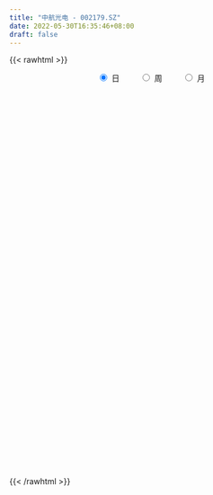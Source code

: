 ```yaml
---
title: "中航光电 - 002179.SZ"
date: 2022-05-30T16:35:46+08:00
draft: false
---
```

{{< rawhtml >}}
    <div style="text-align: center">
        <label style="padding: 1rem;"><input style="margin-right: .5rem" type="radio" name="period" value="D" checked onclick="period_change(this)">日</label>
        <label style="padding: 1rem;"><input style="margin-right: .5rem" type="radio" name="period" value="W" onclick="period_change(this)">周</label>
        <label style="padding: 1rem;"><input style="margin-right: .5rem" type="radio" name="period" value="M" onclick="period_change(this)">月</label>
    </div>
    <div id="chart" style="height: 700px;"></div> 
    <script type="text/javascript">
        const D_v = [84072.01,111961.48,112371.68,71091.04,97549.65,67661.03,65976.96,55779.49,97684.73,102306.39,81637.31,90544.41,101024.37,63376.82,72861.75,120322.77,87134.55,157891.68,122987.23,94681.55,78737.46,76010.25,111525.84,120881.88,85633.02,104052.85,88692.18,77859.56,78425.08,67834.74,91764.49,95046.97,116994.69,62422.94,103006.45,185524.12,125876.49,139246.36,87342.23,84288.94,66742.28,118112.28,100840.04,93308.96,98708.16,88254.24,127959.72,328639.95,216143.73,143156.24,148275.11,108760.92,130730.05,139412.76,116114.45,218754.48,140581.69,189671.73,197593.96,116311.16,110006.61,85986.38,140238.88,106255.2,80631.04,124898.33,103985.78,215578.49,178239.07,118713.43,83785.27,112270.38,152511.08,99516.09,131980.91,90418.39,185443.8,93962.18,93937.45,125756.48,132871.8,140696.78,90384.82,91602.13,112775.23,102088.06,73801.48,85456.41,82448.33,63829.03,65461.46,68711.43,54436.5,69331.16,71113.09,90917.59,83670.01,82100.88,90048.94,57400.99,107206.28,56972.69,56688.95,59726.62,74631.84,81968.23,86395.37,85240.16,65118.49,103006.01,118138.61,86283.68,69173.96,62747.9,51194.53,45584.85,90340.33,86295.92,62424.45,96688.24,102875.86,90298.97,88935.43,110115.0,89661.88,65320.2,55553.7,41692.37,54402.3,44355.74,66651.66,79235.95,59789.05,42518.81,52953.16,43312.07,92226.45,88415.06,91208.46,114621.18,112643.29,81842.35,48018.03,82878.5,49877.18,57760.69,56349.48,55749.61,70260.68,51751.16,60249.67,56878.29,60896.31,88459.68,65666.13,61807.01,110097.53,75063.53,61468.49,111330.7,138273.64,91346.75,77128.43,55742.24,68338.06,69858.2,66473.81,125738.35,152425.21,72686.7,67230.79,157939.5,100159.88,107489.74,67402.71,62630.42,81674.93,85634.56,57969.22,62273.09,53533.31,81660.96,69400.64,41812.57,50088.73,83064.2,97402.6,100036.32,52821.25,83655.82,57988.18,32248.4,32534.73,31303.57,60623.75,58760.65,87391.71,66938.92,36067.19,75707.9,57171.85,60394.48,98487.31,155067.56,75250.62,84060.53,105078.1,60162.17,47932.76,61059.8,61055.88,76614.34,65656.82,97985.76,63127.2,34129.99,47137.2,78456.46,63225.66,88558.83,82390.91,64875.1,61337.68,30201.35,21890.69,40743.2,40611.1,60576.06,97571.13,78537.26,89076.74,87529.3,123419.13,72726.41,93253.94,104420.91,85507.45,66332.16,39088.32,42219.76,54242.27,31819.3,43887.7,43110.53,40756.29,65323.1,49957.03,143618.02,62405.26,59355.25]
const D_histogram = [0.0,0.1453383476,-0.0317330479,-0.086098356,0.034063685,0.0814280745,0.1496805251,0.2213944684,0.3151243554,0.4519363456,0.4469713928,0.2444947892,0.0590218622,0.0499183175,0.085722906,0.2758060314,0.2879684271,0.0737178216,-0.2149020811,-0.410747504,-0.4972591964,-0.4265027315,-0.1456770991,0.0405518578,0.1672072452,0.2648187289,0.3787106539,0.428964736,0.306169894,0.312308744,0.0299991906,-0.3041398565,-0.3360196965,-0.3317273702,-0.0547049023,0.4190673709,0.4970570044,0.610850525,0.5916707521,0.4230705992,0.3288730183,0.4080278673,0.3705863148,0.3849887713,0.4034501617,0.295571141,0.3266369256,0.405403386,0.197584442,-0.2081347526,-0.1220086883,-0.1913275119,-0.0432142757,-0.1117382445,0.1102735318,0.4705890927,0.8038179157,0.8671961776,1.0477851504,1.1272495968,0.978966632,0.7675064672,0.28774396,-0.0561697731,-0.2374291508,-0.1905487163,-0.0997007671,0.4232412322,0.6678811382,0.6005719282,0.3922291752,0.109984268,0.1712118534,0.1071642005,-0.3449968626,-0.7791670117,-1.3702543533,-1.5858817855,-1.6878299292,-1.8567537047,-1.9007687581,-1.8164578546,-1.8338747114,-1.8672019309,-1.6588006531,-1.5096109808,-1.2404553667,-0.9322786466,-0.5702785231,-0.3562311937,-0.4048707606,-0.1960409615,-0.2198788975,-0.2678204819,-0.4241108444,-0.3194259927,-0.4241545694,-0.344805154,-0.0296466984,0.1143630127,0.4240878436,0.617536661,0.7712298926,0.7159682291,0.4742050358,0.5081305668,0.592576853,0.7341818088,0.8023224645,1.0487600089,1.1823196522,1.2462824538,1.3102075156,1.2292873071,1.046257533,0.9015258712,0.8380233449,0.8051545441,0.7294711618,0.9081404558,0.8212586426,0.4870160742,0.4921384181,0.6773072545,0.582445538,0.5556658088,0.386624688,0.0981065037,-0.2440148274,-0.4289351556,-0.3597873847,-0.1239886373,-0.12064656,-0.1831319596,-0.0336566983,0.0156360159,-0.2774520538,-0.5400358223,-0.8431708266,-0.9860695094,-1.1374975879,-1.0814390348,-1.076409733,-0.769961191,-0.608625046,-0.550418281,-0.4839811269,-0.5073005915,-0.3815589093,-0.1687487016,-0.1591112382,-0.1914454103,-0.1113854363,0.0677250134,0.2253462675,0.132893074,-0.1781286498,-0.4033035761,-0.5785407333,-0.7738761654,-1.1899761206,-1.1391814177,-1.1200062379,-0.9384980479,-0.6530459548,-0.4339819616,-0.4584762985,-0.5803306234,-0.779748519,-0.6594481736,-0.5324582409,-0.5177615814,-0.4058362308,-0.0879406392,0.0266914955,-0.0387349025,0.2128015385,0.2038858791,0.1038405257,0.0595365665,0.1984994743,0.1261432758,0.070984331,0.0197613773,0.0176797665,-0.0486204961,0.1949445343,0.4044492008,0.4862509463,0.6938509952,0.8255214289,0.8459335479,0.7323480627,0.6041546616,0.4344959996,0.1363466399,0.0448437687,0.1915802288,0.242109959,0.2999761121,0.2374698861,0.3862406266,0.2720215053,-0.0839917897,-0.1642697006,-0.3894185122,-0.4718702446,-0.5622309073,-0.6068580764,-0.7390750034,-0.7095303784,-0.5836337745,-0.5500339088,-0.2588941366,0.0341286069,0.1201636932,0.1099695456,-0.1485175787,-0.3834533574,-0.6816971787,-0.7146154311,-0.7635877766,-0.5407080967,-0.3512556933,-0.2167745734,-0.2917826708,-0.3154461891,-0.5781080745,-0.9352775829,-0.7143489033,-0.3324857713,0.2809593736,0.8861420815,1.2060654972,1.5446541905,1.6464810768,1.7286658062,1.5567183242,1.3375268892,1.1520489335,1.0605314356,0.9492384321,0.9294149138,0.8286355764,0.6677455586,0.4760915243,0.3762251747,0.5061076894,0.5518592233,0.4927214939]
const D_fast = [0.0,0.1816729345,-0.003331723,-0.0792216201,0.0494563422,0.1171777503,0.2228503322,0.3499128926,0.5224238684,0.772219945,0.8789978405,0.7376449341,0.5669274726,0.5703035074,0.6275388223,0.8865734557,0.9707279581,0.774906808,0.432561385,0.1340290862,-0.0767974053,-0.1126666234,0.1317397342,0.3281066556,0.4965638544,0.6603800203,0.8689496087,1.0264448748,0.9801925063,1.0644085424,0.7895987866,0.3794247753,0.2635400112,0.184900495,0.4482467374,1.0267858533,1.2290397378,1.4955458897,1.6242838048,1.5614513017,1.5494719754,1.7306337912,1.7858388174,1.8964884668,2.0158123976,1.9818261622,2.0945511782,2.274668485,2.1162456515,1.6584927688,1.7141166611,1.5969659594,1.7342756267,1.6378170968,1.887397256,2.36536009,2.8995433921,3.1797206983,3.6222559588,3.9835328043,4.0799914975,4.0604079495,3.6525814323,3.2946252559,3.0540085905,3.0532518459,3.1191746034,3.7479269107,4.1595371013,4.2423708733,4.1320854141,3.8773365739,3.9813671227,3.9441105199,3.4057002412,2.7767383391,1.8430874092,1.2309895306,0.7070839046,0.0739717029,-0.44523554,-0.8150391002,-1.2909246348,-1.7910523371,-1.9973512225,-2.2255642954,-2.2665225229,-2.1914154645,-1.9719849718,-1.8469954408,-1.9968526978,-1.8370331391,-1.9158407995,-2.0307375044,-2.2930555779,-2.2682272244,-2.4789944435,-2.4858463166,-2.1780995355,-2.0054990713,-1.5897522794,-1.2419192969,-0.8954185921,-0.7716881983,-0.8949001326,-0.73394196,-0.5013514605,-0.1762010525,0.0925202193,0.6011477659,1.0302873222,1.4058207373,1.797297678,2.0236992963,2.1022339054,2.1828837114,2.3288870214,2.4973068566,2.6039912647,3.0096956727,3.1281285202,2.9156399703,3.0437969188,3.3982925687,3.4490422368,3.5611789597,3.4887940109,3.2248024526,2.8216774146,2.5295232975,2.5087242223,2.7135258104,2.6867062477,2.5784378581,2.7194989448,2.772700663,2.4102495799,2.0126568558,1.4987291448,1.1093130847,0.6735106092,0.4592094036,0.1951362721,0.3090945164,0.3182743999,0.2388765947,0.184318467,0.0341738545,0.0645258094,0.2351488417,0.2050084956,0.1248129709,0.1770265858,0.3730682888,0.5870261098,0.5277961849,0.1722422985,-0.1537585218,-0.4736308623,-0.8624353357,-1.5760293211,-1.8100299726,-2.0708563523,-2.1239726743,-2.0017820698,-1.891213567,-2.0303269785,-2.2972639593,-2.6916189846,-2.7361806827,-2.7423053101,-2.8570490461,-2.8465827532,-2.5506723214,-2.4293673128,-2.5044774363,-2.1997406108,-2.1576848004,-2.2317700224,-2.26118984,-2.0726020635,-2.1134224431,-2.1508353052,-2.1971179145,-2.1947795837,-2.2732349704,-1.9809338064,-1.6703168396,-1.4669523575,-1.0858895598,-0.7478387689,-0.515943263,-0.4464417325,-0.4235964682,-0.4846311303,-0.74869383,-0.828985759,-0.6343542417,-0.5232970217,-0.3904368406,-0.3935755951,-0.1482446979,-0.1944584429,-0.5714696854,-0.6928150214,-1.015318461,-1.2157377546,-1.4466561442,-1.6429978323,-1.9599835101,-2.1078214798,-2.1278333195,-2.2317419311,-2.005325693,-1.7037707978,-1.5876947881,-1.5703965494,-1.8660130683,-2.1968121863,-2.6654803023,-2.8770524125,-3.1169217022,-3.0292190465,-2.9275805664,-2.8472930898,-2.9952468549,-3.0977719205,-3.5049608246,-4.0959497286,-4.0536082748,-3.7548665856,-3.0711815974,-2.2444633691,-1.6230235791,-0.8982713382,-0.3848241827,0.1295269983,0.3467590973,0.4619493846,0.5644836623,0.7380990233,0.8641156279,1.0766458379,1.1830253947,1.1890717665,1.1164406133,1.1106305574,1.3670399945,1.5507563341,1.6147989782]
const D_slow = [0.0,0.0363345869,0.0284013249,0.0068767359,0.0153926572,0.0357496758,0.0731698071,0.1285184242,0.207299513,0.3202835994,0.4320264476,0.4931501449,0.5079056105,0.5203851899,0.5418159163,0.6107674242,0.682759531,0.7011889864,0.6474634661,0.5447765901,0.420461791,0.3138361081,0.2774168334,0.2875547978,0.3293566091,0.3955612914,0.4902389548,0.5974801388,0.6740226123,0.7520997983,0.759599596,0.6835646319,0.5995597077,0.5166278652,0.5029516396,0.6077184824,0.7319827335,0.8846953647,1.0326130527,1.1383807025,1.2205989571,1.3226059239,1.4152525026,1.5114996955,1.6123622359,1.6862550211,1.7679142526,1.869265099,1.9186612095,1.8666275214,1.8361253493,1.7882934713,1.7774899024,1.7495553413,1.7771237242,1.8947709974,2.0957254763,2.3125245207,2.5744708083,2.8562832075,3.1010248655,3.2929014823,3.3648374723,3.350795029,3.2914377413,3.2438005622,3.2188753705,3.3246856785,3.4916559631,3.6417989451,3.7398562389,3.7673523059,3.8101552693,3.8369463194,3.7506971038,3.5559053508,3.2133417625,2.8168713161,2.3949138338,1.9307254076,1.4555332181,1.0014187545,0.5429500766,0.0761495939,-0.3385505694,-0.7159533146,-1.0260671563,-1.2591368179,-1.4017064487,-1.4907642471,-1.5919819372,-1.6409921776,-1.695961902,-1.7629170225,-1.8689447336,-1.9488012317,-2.0548398741,-2.1410411626,-2.1484528372,-2.119862084,-2.0138401231,-1.8594559578,-1.6666484847,-1.4876564274,-1.3691051685,-1.2420725268,-1.0939283135,-0.9103828613,-0.7098022452,-0.447612243,-0.1520323299,0.1595382835,0.4870901624,0.7944119892,1.0559763724,1.2813578402,1.4908636765,1.6921523125,1.8745201029,2.1015552169,2.3068698775,2.4286238961,2.5516585006,2.7209853143,2.8665966988,3.0055131509,3.1021693229,3.1266959489,3.065692242,2.9584584531,2.8685116069,2.8375144476,2.8073528076,2.7615698177,2.7531556431,2.7570646471,2.6877016337,2.5526926781,2.3418999714,2.0953825941,1.8110081971,1.5406484384,1.2715460051,1.0790557074,0.9268994459,0.7892948756,0.6682995939,0.541474446,0.4460847187,0.4038975433,0.3641197338,0.3162583812,0.2884120221,0.3053432755,0.3616798423,0.3949031108,0.3503709484,0.2495450543,0.104909871,-0.0885591703,-0.3860532005,-0.6708485549,-0.9508501144,-1.1854746263,-1.348736115,-1.4572316054,-1.5718506801,-1.7169333359,-1.9118704657,-2.0767325091,-2.2098470693,-2.3392874646,-2.4407465223,-2.4627316821,-2.4560588083,-2.4657425339,-2.4125421493,-2.3615706795,-2.3356105481,-2.3207264064,-2.2711015379,-2.2395657189,-2.2218196362,-2.2168792918,-2.2124593502,-2.2246144742,-2.1758783407,-2.0747660405,-1.9532033039,-1.7797405551,-1.5733601978,-1.3618768109,-1.1787897952,-1.0277511298,-0.9191271299,-0.8850404699,-0.8738295277,-0.8259344705,-0.7654069808,-0.6904129527,-0.6310454812,-0.5344853246,-0.4664799482,-0.4874778957,-0.5285453208,-0.6258999488,-0.74386751,-0.8844252368,-1.0361397559,-1.2209085068,-1.3982911014,-1.544199545,-1.6817080222,-1.7464315564,-1.7378994047,-1.7078584813,-1.6803660949,-1.7174954896,-1.813358829,-1.9837831236,-2.1624369814,-2.3533339256,-2.4885109497,-2.5763248731,-2.6305185164,-2.7034641841,-2.7823257314,-2.92685275,-3.1606721457,-3.3392593716,-3.4223808144,-3.352140971,-3.1306054506,-2.8290890763,-2.4429255287,-2.0313052595,-1.5991388079,-1.2099592269,-0.8755775046,-0.5875652712,-0.3224324123,-0.0851228043,0.1472309242,0.3543898183,0.5213262079,0.640349089,0.7344053827,0.860932305,0.9988971108,1.1220774843]
const D_data = [['2021-05-19', 74.578, 73.4443, 72.9968, 74.6974],['2021-05-20', 72.947, 75.7217, 72.9172, 76.4477],['2021-05-21', 75.7217, 71.6442, 71.4055, 76.3383],['2021-05-24', 71.4453, 72.5094, 71.3857, 73.4841],['2021-05-25', 72.2409, 74.8565, 72.0122, 75.4432],['2021-05-26', 75.1548, 74.4487, 74.1007, 75.8808],['2021-05-27', 73.7824, 75.125, 73.4741, 75.4432],['2021-05-28', 75.1151, 75.7118, 74.3891, 76.0399],['2021-05-31', 75.7316, 76.6764, 74.8863, 76.8853],['2021-06-01', 76.577, 78.1881, 76.3582, 78.5759],['2021-06-02', 78.3174, 77.1836, 75.7316, 79.5207],['2021-06-03', 76.6366, 74.4885, 73.8918, 76.6366],['2021-06-04', 74.2797, 73.8421, 73.4841, 75.3736],['2021-06-07', 74.3692, 75.6421, 74.3692, 76.9748],['2021-06-08', 76.0797, 76.4079, 75.4432, 77.1538],['2021-06-09', 77.0742, 79.1826, 76.2388, 79.5008],['2021-06-10', 79.5605, 77.8201, 76.9648, 79.5605],['2021-06-11', 78.0091, 74.6775, 73.5636, 78.0091],['2021-06-15', 74.0509, 72.4199, 71.873, 74.1802],['2021-06-16', 72.599, 72.1017, 71.863, 74.9659],['2021-06-17', 72.26, 72.41, 71.41, 72.99],['2021-06-18', 72.51, 74.02, 72.03, 74.5],['2021-06-21', 73.8, 77.42, 73.3, 77.74],['2021-06-22', 77.42, 77.5, 76.22, 78.77],['2021-06-23', 77.66, 77.73, 75.77, 78.5],['2021-06-24', 77.75, 78.2, 77.73, 80.95],['2021-06-25', 77.73, 79.3, 77.01, 79.57],['2021-06-28', 79.71, 79.35, 78.32, 81.2],['2021-06-29', 79.36, 77.37, 77.2, 79.83],['2021-06-30', 78.43, 79.02, 76.71, 79.05],['2021-07-01', 79.85, 74.9, 74.9, 79.85],['2021-07-02', 74.9, 72.57, 71.8, 75.39],['2021-07-05', 71.8, 75.2, 71.54, 76.72],['2021-07-06', 75.31, 75.39, 74.44, 76.66],['2021-07-07', 74.68, 79.49, 74.1, 80.15],['2021-07-08', 79.49, 84.22, 79.49, 86.11],['2021-07-09', 84.5, 81.22, 80.9, 85.6],['2021-07-12', 82.12, 82.75, 79.1, 83.88],['2021-07-13', 82.86, 81.96, 80.5, 83.87],['2021-07-14', 81.68, 80.14, 78.02, 81.68],['2021-07-15', 79.45, 80.83, 79.02, 81.2],['2021-07-16', 80.22, 83.44, 79.12, 85.3],['2021-07-19', 84.21, 82.6, 81.88, 86.0],['2021-07-20', 81.37, 83.7, 80.2, 84.45],['2021-07-21', 83.65, 84.38, 81.6, 85.08],['2021-07-22', 84.0, 83.07, 81.23, 84.38],['2021-07-23', 82.0, 85.1, 80.72, 85.87],['2021-07-26', 84.77, 86.55, 84.22, 92.36],['2021-07-27', 85.58, 83.12, 83.01, 89.86],['2021-07-28', 80.5, 79.24, 76.48, 82.19],['2021-07-29', 80.8, 84.67, 80.4, 86.0],['2021-07-30', 84.49, 82.9, 82.11, 85.0],['2021-08-02', 83.35, 86.0, 82.8, 87.56],['2021-08-03', 86.0, 83.69, 82.6, 89.6],['2021-08-04', 84.01, 88.0, 83.1, 88.1],['2021-08-05', 88.68, 91.81, 86.8, 96.21],['2021-08-06', 92.47, 94.15, 89.62, 94.39],['2021-08-09', 94.15, 92.83, 90.66, 100.0],['2021-08-10', 93.22, 96.08, 91.88, 98.19],['2021-08-11', 96.31, 96.78, 94.51, 97.5],['2021-08-12', 95.2, 95.01, 92.5, 96.69],['2021-08-13', 94.0, 94.4, 93.02, 96.2],['2021-08-16', 94.11, 90.06, 89.4, 94.11],['2021-08-17', 90.94, 90.1, 88.58, 91.48],['2021-08-18', 90.09, 91.07, 89.43, 92.9],['2021-08-19', 91.8, 93.86, 90.62, 95.37],['2021-08-20', 94.99, 95.13, 91.68, 97.98],['2021-08-23', 96.45, 102.81, 96.0, 104.64],['2021-08-24', 97.7, 102.33, 93.0, 103.26],['2021-08-25', 100.69, 99.92, 99.18, 103.97],['2021-08-26', 100.0, 98.33, 96.69, 101.96],['2021-08-27', 98.87, 96.81, 94.62, 99.01],['2021-08-30', 97.0, 101.17, 97.0, 103.5],['2021-08-31', 101.17, 100.25, 98.52, 103.0],['2021-09-01', 99.0, 94.43, 92.9, 100.0],['2021-09-02', 94.42, 92.32, 91.98, 96.57],['2021-09-03', 94.58, 87.19, 85.56, 95.19],['2021-09-06', 86.03, 88.95, 85.6, 89.51],['2021-09-07', 89.01, 88.57, 87.03, 91.33],['2021-09-08', 88.08, 85.88, 84.22, 88.32],['2021-09-09', 85.8, 85.6, 82.08, 86.08],['2021-09-10', 85.6, 86.0, 82.5, 87.56],['2021-09-13', 85.96, 83.55, 82.61, 85.97],['2021-09-14', 83.55, 81.77, 81.65, 84.88],['2021-09-15', 81.7, 83.84, 80.01, 84.6],['2021-09-16', 83.4, 82.72, 82.49, 86.09],['2021-09-17', 82.72, 84.13, 80.08, 84.2],['2021-09-22', 83.04, 85.15, 82.1, 86.39],['2021-09-23', 85.1, 86.85, 84.6, 87.19],['2021-09-24', 87.0, 85.98, 85.9, 88.66],['2021-09-27', 85.01, 82.61, 81.38, 85.79],['2021-09-28', 82.61, 85.8, 82.0, 86.3],['2021-09-29', 84.94, 82.98, 82.0, 85.39],['2021-09-30', 83.0, 82.04, 81.77, 85.05],['2021-10-08', 83.0, 79.59, 78.96, 84.3],['2021-10-11', 79.51, 82.15, 79.51, 84.25],['2021-10-12', 81.59, 78.94, 77.11, 83.38],['2021-10-13', 78.0, 80.57, 76.41, 81.01],['2021-10-14', 80.32, 84.14, 79.96, 85.27],['2021-10-15', 85.4, 82.97, 81.98, 85.4],['2021-10-18', 82.58, 86.2, 82.56, 86.48],['2021-10-19', 86.2, 86.25, 84.35, 86.47],['2021-10-20', 85.99, 87.0, 85.0, 87.58],['2021-10-21', 86.43, 85.02, 83.79, 86.43],['2021-10-22', 83.83, 82.15, 81.0, 85.31],['2021-10-25', 82.6, 85.25, 81.18, 86.0],['2021-10-26', 85.25, 86.48, 83.52, 88.32],['2021-10-27', 87.81, 88.2, 86.83, 88.5],['2021-10-28', 87.76, 88.35, 86.66, 89.89],['2021-10-29', 88.03, 92.1, 87.2, 93.05],['2021-11-01', 92.11, 92.57, 90.88, 96.3],['2021-11-02', 93.2, 93.21, 92.78, 95.3],['2021-11-03', 93.2, 94.63, 92.01, 95.25],['2021-11-04', 93.9, 93.88, 93.09, 95.18],['2021-11-05', 94.0, 92.93, 92.48, 95.15],['2021-11-08', 92.0, 93.47, 91.77, 94.29],['2021-11-09', 93.48, 94.82, 92.5, 95.8],['2021-11-10', 94.58, 95.83, 94.08, 99.48],['2021-11-11', 94.85, 95.87, 94.85, 97.99],['2021-11-12', 95.87, 100.28, 95.18, 101.31],['2021-11-15', 100.27, 98.21, 96.68, 105.0],['2021-11-16', 97.0, 94.83, 93.78, 99.59],['2021-11-17', 94.83, 98.94, 92.45, 99.58],['2021-11-18', 98.67, 102.56, 96.75, 104.77],['2021-11-19', 102.58, 100.2, 99.09, 103.0],['2021-11-22', 100.2, 101.6, 98.12, 103.0],['2021-11-23', 101.13, 100.1, 98.88, 102.2],['2021-11-24', 100.0, 98.0, 97.68, 101.83],['2021-11-25', 97.87, 96.0, 95.7, 99.44],['2021-11-26', 96.06, 96.7, 96.06, 98.42],['2021-11-29', 95.88, 99.67, 95.55, 101.0],['2021-11-30', 99.9, 102.8, 99.7, 105.25],['2021-12-01', 102.74, 100.84, 100.0, 102.79],['2021-12-02', 101.0, 100.13, 99.3, 102.15],['2021-12-03', 100.0, 103.33, 99.51, 103.78],['2021-12-06', 103.0, 103.0, 101.5, 105.62],['2021-12-07', 103.24, 98.33, 97.0, 103.74],['2021-12-08', 98.28, 97.25, 95.5, 99.23],['2021-12-09', 96.59, 95.0, 94.81, 97.87],['2021-12-10', 94.82, 95.38, 93.79, 97.25],['2021-12-13', 95.3, 93.9, 92.83, 95.38],['2021-12-14', 93.9, 95.59, 92.74, 96.05],['2021-12-15', 95.68, 94.45, 94.06, 95.68],['2021-12-16', 94.08, 98.5, 94.01, 98.9],['2021-12-17', 98.39, 97.54, 96.33, 98.39],['2021-12-20', 97.59, 96.5, 95.81, 99.58],['2021-12-21', 96.0, 96.63, 94.55, 97.5],['2021-12-22', 96.63, 95.31, 94.91, 97.1],['2021-12-23', 95.4, 97.17, 95.0, 99.78],['2021-12-24', 97.17, 99.02, 96.31, 99.48],['2021-12-27', 98.06, 97.0, 95.39, 99.98],['2021-12-28', 96.79, 96.32, 95.51, 97.79],['2021-12-29', 95.76, 97.78, 95.31, 98.23],['2021-12-30', 98.0, 99.75, 96.33, 101.12],['2021-12-31', 100.0, 100.56, 98.74, 101.6],['2022-01-04', 100.56, 97.8, 96.57, 101.03],['2022-01-05', 97.78, 94.0, 91.78, 98.6],['2022-01-06', 93.0, 93.43, 92.59, 96.49],['2022-01-07', 94.0, 92.6, 92.5, 94.42],['2022-01-10', 91.0, 90.8, 86.64, 92.98],['2022-01-11', 90.8, 85.55, 84.14, 91.74],['2022-01-12', 85.8, 89.4, 85.8, 89.58],['2022-01-13', 89.17, 88.17, 86.98, 90.15],['2022-01-14', 88.97, 89.77, 87.83, 91.0],['2022-01-17', 88.08, 91.52, 87.91, 93.94],['2022-01-18', 92.93, 91.42, 90.03, 95.0],['2022-01-19', 91.0, 88.32, 87.48, 92.0],['2022-01-20', 88.83, 86.05, 84.5, 89.45],['2022-01-21', 83.88, 83.4, 79.45, 85.0],['2022-01-24', 83.57, 86.33, 82.6, 86.5],['2022-01-25', 86.39, 86.3, 86.0, 88.5],['2022-01-26', 86.34, 84.53, 81.73, 87.46],['2022-01-27', 84.53, 85.38, 83.45, 88.42],['2022-01-28', 86.66, 88.58, 85.51, 90.89],['2022-02-07', 90.0, 86.83, 86.6, 91.78],['2022-02-08', 86.82, 84.35, 83.18, 87.7],['2022-02-09', 84.35, 88.55, 84.02, 89.24],['2022-02-10', 88.7, 85.77, 84.6, 91.3],['2022-02-11', 85.18, 84.12, 83.91, 87.14],['2022-02-14', 84.6, 84.16, 82.71, 86.5],['2022-02-15', 84.16, 86.49, 83.54, 86.86],['2022-02-16', 86.2, 83.83, 81.58, 86.39],['2022-02-17', 83.57, 83.46, 81.75, 83.93],['2022-02-18', 83.05, 82.94, 81.9, 83.3],['2022-02-21', 82.46, 83.11, 82.2, 84.56],['2022-02-22', 82.97, 81.79, 80.03, 83.6],['2022-02-23', 81.2, 85.9, 81.18, 86.49],['2022-02-24', 85.89, 86.64, 85.06, 88.64],['2022-02-25', 84.96, 85.9, 84.96, 87.84],['2022-02-28', 86.4, 88.47, 85.93, 90.05],['2022-03-01', 89.37, 88.81, 87.75, 90.34],['2022-03-02', 89.11, 88.29, 87.71, 89.6],['2022-03-03', 88.5, 86.81, 86.0, 88.5],['2022-03-04', 85.7, 86.35, 85.7, 87.59],['2022-03-07', 86.35, 85.3, 82.8, 87.3],['2022-03-08', 86.07, 82.52, 82.4, 86.8],['2022-03-09', 82.26, 84.0, 80.88, 85.13],['2022-03-10', 85.5, 87.11, 85.5, 88.28],['2022-03-11', 86.9, 86.5, 84.31, 87.1],['2022-03-14', 86.49, 87.0, 85.8, 90.3],['2022-03-15', 86.5, 85.6, 85.0, 88.94],['2022-03-16', 86.36, 88.65, 84.04, 89.0],['2022-03-17', 89.0, 85.64, 84.95, 90.41],['2022-03-18', 84.6, 81.34, 78.3, 84.6],['2022-03-21', 81.5, 83.44, 81.34, 84.31],['2022-03-22', 83.43, 80.49, 79.8, 83.43],['2022-03-23', 80.51, 81.0, 79.17, 83.25],['2022-03-24', 80.84, 79.9, 79.05, 80.84],['2022-03-25', 79.48, 79.5, 79.05, 81.15],['2022-03-28', 79.0, 77.22, 76.8, 79.5],['2022-03-29', 77.5, 78.2, 77.48, 80.0],['2022-03-30', 78.85, 79.1, 77.6, 79.74],['2022-03-31', 79.73, 77.69, 77.21, 80.68],['2022-04-01', 77.02, 81.23, 77.02, 81.46],['2022-04-06', 81.22, 82.5, 80.13, 83.1],['2022-04-07', 82.4, 80.75, 80.53, 83.55],['2022-04-08', 81.0, 79.6, 79.1, 81.0],['2022-04-11', 79.82, 75.5, 74.6, 80.0],['2022-04-12', 75.5, 73.99, 73.48, 76.51],['2022-04-13', 74.0, 71.05, 70.11, 74.11],['2022-04-14', 72.14, 72.62, 71.26, 73.99],['2022-04-15', 72.62, 71.28, 70.26, 73.13],['2022-04-18', 71.4, 74.29, 70.5, 74.65],['2022-04-19', 74.29, 74.27, 73.5, 74.95],['2022-04-20', 74.28, 73.86, 73.1, 74.29],['2022-04-21', 73.42, 70.81, 70.7, 74.55],['2022-04-22', 70.3, 70.55, 69.18, 71.02],['2022-04-25', 69.98, 66.01, 65.2, 69.99],['2022-04-26', 66.05, 62.1, 61.83, 66.99],['2022-04-27', 61.4, 67.85, 60.8, 68.06],['2022-04-28', 67.63, 70.6, 65.51, 71.3],['2022-04-29', 70.36, 75.7, 70.0, 75.99],['2022-05-05', 75.71, 78.91, 75.4, 80.0],['2022-05-06', 76.9, 78.26, 76.0, 79.88],['2022-05-09', 78.26, 81.01, 77.81, 82.45],['2022-05-10', 80.06, 80.2, 78.57, 81.86],['2022-05-11', 79.46, 81.55, 79.46, 83.11],['2022-05-12', 80.53, 79.24, 77.8, 81.26],['2022-05-13', 79.41, 78.6, 77.33, 79.67],['2022-05-16', 79.18, 78.82, 77.77, 81.5],['2022-05-17', 78.9, 80.07, 78.1, 81.29],['2022-05-18', 80.6, 80.05, 79.25, 80.9],['2022-05-19', 79.4, 81.6, 79.0, 81.92],['2022-05-20', 81.74, 81.0, 79.21, 81.8],['2022-05-23', 81.36, 80.2, 79.0, 81.4],['2022-05-24', 79.76, 79.4, 78.01, 81.9],['2022-05-25', 79.29, 80.2, 77.97, 80.4],['2022-05-26', 80.0, 83.63, 80.0, 88.06],['2022-05-27', 85.0, 83.61, 82.95, 85.23],['2022-05-30', 83.84, 82.83, 82.12, 84.1]]
const W_v = [327462.13,373255.89,451780.84,204674.94,243388.15,159587.9,180539.47,251391.33,332682.68,222938.37,370869.33,330515.9,264681.07,177199.12,206283.8,208504.22,383054.02,344118.53,219181.72,256734.22,188808.2,219242.05,168061.02,285145.66,353569.39,366342.94,264425.81,274191.99,268047.4300000001,97170.01,75344.49,348872.95,334531.8199999999,186115.53,256557.62,496079.51,282694.21,337159.98,447614.66,431711.24,181663.66,223841.74,193895.21,214387.22,171103.55,174110.94,186673.68,142656.42,150464.14,179376.05,218894.8,151810.9,338123.89,278279.04,210496.18,138689.3,179856.37,253640.02,335812.04,272673.12,228340.85,182220.57,216268.8,318637.12,238367.15,280234.41,245760.69,176991.09,161532.19,126733.41,172615.39,248844.52,503803.08,312046.99,216098.1,228455.82,198196.22,180600.29,157989.23,202091.8,302672.12,313661.8200000001,313301.32,361995.58,294589.7000000001,474591.44,328579.4299999999,366141.31,393339.24,403146.22,152609.84,415761.51,369866.2,413461.76,251200.97,240430.68,260219.78,224663.57,263794.49,468868.3700000001,283037.77,380985.41,375675.22,413011.11,350710.47,482936.4300000001,447259.26,588729.39,612022.0699999999,473278.38,494620.35,466033.41,101227.43,377668.15,381246.87,288140.75,309638.9300000001,436594.29,252128.32,415197.25,332107.61,222073.16,251140.49,287088.91,260943.37,256292.06,453481.1200000001,318125.83,289426.5,550067.38,353362.23,598640.47,694994.34,579447.73,485551.78,582818.92,503267.74,338517.71,270914.8,393510.61,318664.86,301353.75,264827.37,349551.73,426074.72,354686.04,323081.21,531142.6899999999,452669.95,200924.89,698886.53,764851.8199999999,551066.62,777746.5599999999,506383.05,867656.59,690821.35,618729.54,768497.77,525487.8099999999,349178.76,308275.3100000001,335103.75,153441.6,72665.4,364093.57,332072.98,435219.91,558986.01,485457.73,423877.15,462154.88,507252.7,509734.7100000001,437551.97,556720.4299999999,405606.51,850922.74,1062891.99,674974.3199999999,880116.0,673976.6,377315.42,258201.62,672484.03,560032.3199999999,419855.58,441955.55,255397.11,385555.1800000001,194194.1,681051.45,459182.41,675878.99,304605.32,330936.66,548570.05,358058.17,473197.21,501587.57,372416.49,510785.77,410930.84,593824.6900000001,495732.09,509071.12,944975.9500000001,745593.4299999999,699569.84,556009.23,708586.64,659870.27,587224.6899999999,470651.72,231733.77,257940.55,71113.09,404138.41,355226.38,421728.26,387538.6800000001,381333.79,481887.14,261324.31,301148.63,429783.22,375259.35,291871.62,332150.08,308436.56,473821.76,482833.63,505506.61,355311.84,308680.57,383413.1,237730.7,309782.22,446829.1,372484.18,362372.6,144394.39,377506.96,194784.02,413290.49,196145.54,388602.78,215279.56,362059.7,59355.25]
const W_histogram = [0.0,0.0212704274,0.0112047345,-0.0518358344,-0.0296194733,-0.048345109,-0.0607081564,-0.0436504175,0.015220743,0.0580331763,0.2044051102,0.3650063389,0.3875312633,0.4036138213,0.304658742,0.2294482959,0.2145832995,0.1909577568,0.0911049309,0.0698185031,0.0822996624,0.1247722066,0.1670988593,0.184493929,0.1066384783,-0.0101682117,-0.0447040611,-0.231669518,-0.3868744439,-0.4271220279,-0.4096299298,-0.2815005116,-0.0490151117,0.0062489683,0.0572382087,0.3202544086,0.4213027152,0.3812306014,0.3979751541,0.2170223471,0.1575029721,0.0391000334,0.0068855564,-0.0242625402,-0.0931635181,-0.0559269606,-0.0781536318,-0.1493964189,-0.1740875282,-0.122350388,0.0165429112,0.1237326319,0.1106361297,0.0065754614,-0.0191461203,-0.1000435623,-0.0535214643,-0.0448216189,0.0004129405,0.0380628582,0.1731126908,0.1959576634,0.0741231409,-0.1156917583,-0.2482311457,-0.2767627774,-0.3552875187,-0.3172245645,-0.373131769,-0.3489204462,-0.3035630151,-0.3280751637,-0.5867832778,-0.6705462537,-0.6460129157,-0.4768276519,-0.3536967558,-0.2907670333,-0.2042291954,-0.0909597549,0.137541944,0.3537546174,0.4294322978,0.5633081731,0.5906086645,0.4974315477,0.4148999008,0.2624387547,0.2475656548,0.2978112521,0.2677709957,0.305191811,0.2828745615,0.2477692879,0.2337296447,0.0852248859,0.015484065,0.061923843,0.1053004322,0.2314500383,0.2500515843,0.2553033783,0.3916145993,0.4769185718,0.4513924513,0.4982506791,0.629860829,0.8372149887,0.8694781901,0.7605257895,0.6415984348,0.439676706,0.304638328,0.1142722367,-0.104212312,-0.2603835136,-0.2941531388,-0.3618735605,-0.4705134712,-0.4255215369,-0.4884629032,-0.4389774737,-0.444476018,-0.4174103464,-0.4083155939,-0.3537946681,-0.336045455,-0.368675746,-0.4587692649,-0.5658434503,-0.6210473988,-0.4119526503,-0.2848095482,-0.2087364964,-0.2452706412,-0.4996715054,-0.5583081677,-0.6295494866,-0.6068379411,-0.5724370279,-0.4939322009,-0.3471668668,-0.1771554847,-0.1167264229,-0.1771695665,-0.1288585098,-0.0367404803,0.0298498986,0.1543112006,0.2542300129,0.4706608541,0.8048303568,0.8735644247,1.028017484,1.0251916482,1.2979690179,1.2273750668,0.941195868,1.0258870569,1.0163814873,0.7111871155,0.5434884994,0.332435154,0.2143122729,0.1937784326,0.3480162986,0.4810656337,0.7323835809,1.1394657948,1.2686248558,1.2031396994,1.0607694357,1.0402743677,1.0694786524,0.9951281674,1.5156526028,1.9892402598,2.3666005198,1.8727484251,1.7176169051,0.9101352225,0.6612797478,0.5170665599,-0.0540401535,-0.6214678356,-1.0234207868,-1.7653735337,-2.0180919948,-1.9590072759,-1.6567974671,-1.0936778654,-0.7113917223,-0.5262292047,-0.8456882385,-1.060370704,-1.0319734573,-0.87954531,-0.5125580846,-0.4080638541,-0.3000096854,-0.289978202,0.0376669922,-0.2193253885,0.152730247,0.4888615395,0.748003486,0.6972643193,1.3117158772,1.6059015605,1.7109014027,1.7485462499,1.0168759942,0.37703454,-0.2159642037,-0.5106229343,-0.9711818875,-1.4142787858,-1.4479225273,-1.4878993817,-0.8390425929,-0.3725571127,0.3721079259,0.777080599,0.7278838077,1.041415312,0.6330269104,0.4373152776,0.3407721089,0.314499136,-0.2733371802,-0.8543275636,-1.6245379176,-1.7321753163,-2.0301365937,-2.2178205393,-2.0572860974,-1.8424039621,-1.6196683098,-1.7388666394,-1.8502961184,-1.7189686559,-1.6528797212,-2.0543184468,-2.2386920953,-1.8969980921,-1.4044513475,-0.9816473264,-0.4910190184,0.0309215332,0.3287146494]
const W_fast = [0.0,0.0265880342,0.019323525,-0.0566760025,-0.0418645097,-0.0726764227,-0.1002165092,-0.0940713746,-0.0313950284,0.0259256989,0.2233989104,0.4752517239,0.5946594641,0.7116454774,0.6888550836,0.6710067114,0.7097875399,0.7339014365,0.6568248433,0.6529930413,0.6860491162,0.759714712,0.8438160795,0.9073346315,0.8561388004,0.7367900575,0.6910781927,0.4461953563,0.1942718195,0.0472437286,-0.0376716558,0.0200826345,0.2403142565,0.2971405785,0.3624393712,0.7055191732,0.9118931585,0.9671286951,1.0833670363,0.9566698161,0.9365261841,0.8278982538,0.7974051659,0.7601914342,0.6679995768,0.6912543942,0.649489315,0.5408974231,0.4726844318,0.493833975,0.636863002,0.7749858807,0.7895484109,0.687131608,0.6566234962,0.5507151637,0.5838568956,0.5813513363,0.6266891307,0.673854763,0.8521827683,0.9240171568,0.8207134195,0.6019755807,0.4073784069,0.3096560809,0.1423094599,0.101066273,-0.0481238738,-0.1111426625,-0.1416759852,-0.2482069248,-0.6536108583,-0.9050103977,-1.0419802886,-0.9920019378,-0.9572952306,-0.9670572664,-0.9315767274,-0.8410472256,-0.5781600407,-0.273508713,-0.0904729581,0.1842299605,0.3591826179,0.3903633881,0.4115567164,0.324705259,0.3717235728,0.4964219831,0.5333244757,0.6470432437,0.6954446346,0.722281683,0.766674451,0.6394759136,0.573606109,0.6355268477,0.705228545,0.8892406606,0.9703551027,1.0394327413,1.2736476121,1.4781812275,1.5655032199,1.7369241174,2.0259994746,2.4426573814,2.6922901303,2.7734691771,2.8149414312,2.7229388788,2.6640600828,2.5022620508,2.257724424,2.036457344,1.9291494341,1.7709606223,1.5446923438,1.4833038938,1.2982468017,1.2379878629,1.121370314,1.044083399,0.951099253,0.9171715119,0.8509093612,0.7261101337,0.5213242986,0.2727892507,0.0623234524,0.1684300383,0.2243707534,0.2482596811,0.1504078759,-0.2289108646,-0.4271245688,-0.6557532594,-0.7847511992,-0.8934595429,-0.9384377661,-0.8784641488,-0.7527416378,-0.7214941818,-0.826229717,-0.8101332877,-0.7272003782,-0.6531475247,-0.4901084226,-0.326632107,0.0074639477,0.5428410396,0.8299662137,1.241423644,1.4948957202,2.0921653444,2.3284151599,2.2775349282,2.6186978813,2.8632876835,2.7358900906,2.7040635993,2.5761190424,2.5115742295,2.5394849974,2.7807269381,3.0340426815,3.468456524,4.1604051867,4.6067204615,4.84202023,4.9648423252,5.2044158491,5.5009897969,5.6754213537,6.5748589398,7.5457566618,8.5147670518,8.4891020634,8.7633747697,8.1834268926,8.0998913549,8.084944807,7.5003280552,6.7775334142,6.1197252663,4.936429136,4.1791876762,3.7485205761,3.6365310181,3.9262311534,4.1306693659,4.1842745824,3.653393489,3.1736183475,2.9440222298,2.8765640496,3.1154117539,3.1178900208,3.1509417682,3.0884787011,3.4255406434,3.1137169156,3.5239551127,3.9823017901,4.4284446082,4.5520215213,5.4944020485,6.1900631219,6.7227883148,7.1975697245,6.7201184674,6.1745356481,5.5275458535,5.1052313893,4.4018769642,3.6052103695,3.2095859962,2.7976342963,3.236730437,3.610076639,4.447768659,5.0470114819,5.1797856426,5.7536709748,5.5035393009,5.4171564874,5.4058063459,5.4581581571,4.8019875458,4.0074152715,2.8310704381,2.2903892103,1.4848937845,0.742754704,0.3889676216,0.1432487664,-0.0389326588,-0.5928476482,-1.1668511568,-1.4652658583,-1.8123968539,-2.7274151912,-3.4714618635,-3.6040173833,-3.4625834756,-3.2851912861,-2.9173177327,-2.3876467979,-2.0076750193]
const W_slow = [0.0,0.0053176068,0.0081187905,-0.0048401681,-0.0122450364,-0.0243313137,-0.0395083528,-0.0504209572,-0.0466157714,-0.0321074773,0.0189938002,0.110245385,0.2071282008,0.3080316561,0.3841963416,0.4415584156,0.4952042404,0.5429436796,0.5657199124,0.5831745382,0.6037494538,0.6349425054,0.6767172202,0.7228407025,0.7495003221,0.7469582692,0.7357822539,0.6778648744,0.5811462634,0.4743657564,0.371958274,0.3015831461,0.2893293682,0.2908916102,0.3052011624,0.3852647646,0.4905904434,0.5858980937,0.6853918822,0.739647469,0.779023212,0.7887982204,0.7905196095,0.7844539744,0.7611630949,0.7471813548,0.7276429468,0.6902938421,0.64677196,0.616184363,0.6203200908,0.6512532488,0.6789122812,0.6805561466,0.6757696165,0.6507587259,0.6373783599,0.6261729551,0.6262761903,0.6357919048,0.6790700775,0.7280594934,0.7465902786,0.717667339,0.6556095526,0.5864188582,0.4975969786,0.4182908375,0.3250078952,0.2377777837,0.1618870299,0.079868239,-0.0668275805,-0.2344641439,-0.3959673729,-0.5151742858,-0.6035984748,-0.6762902331,-0.727347532,-0.7500874707,-0.7157019847,-0.6272633304,-0.5199052559,-0.3790782126,-0.2314260465,-0.1070681596,-0.0033431844,0.0622665043,0.124157918,0.198610731,0.26555348,0.3418514327,0.4125700731,0.4745123951,0.5329448062,0.5542510277,0.558122044,0.5736030047,0.5999281128,0.6577906223,0.7203035184,0.784129363,0.8820330128,1.0012626557,1.1141107686,1.2386734384,1.3961386456,1.6054423928,1.8228119403,2.0129433877,2.1733429964,2.2832621728,2.3594217548,2.387989814,2.361936736,2.2968408576,2.2233025729,2.1328341828,2.015205815,1.9088254308,1.7867097049,1.6769653365,1.565846332,1.4614937454,1.3594148469,1.2709661799,1.1869548162,1.0947858797,0.9800935635,0.8386327009,0.6833708512,0.5803826886,0.5091803016,0.4569961775,0.3956785172,0.2707606408,0.1311835989,-0.0262037728,-0.1779132581,-0.321022515,-0.4445055652,-0.5312972819,-0.5755861531,-0.6047677588,-0.6490601505,-0.6812747779,-0.690459898,-0.6829974233,-0.6444196232,-0.5808621199,-0.4631969064,-0.2619893172,-0.043598211,0.21340616,0.469704072,0.7941963265,1.1010400932,1.3363390602,1.5928108244,1.8469061962,2.0247029751,2.1605750999,2.2436838884,2.2972619567,2.3457065648,2.4327106395,2.5529770479,2.7360729431,3.0209393918,3.3380956058,3.6388805306,3.9040728895,4.1641414815,4.4315111446,4.6802931864,5.0592063371,5.556516402,6.148166532,6.6163536383,7.0457578645,7.2732916702,7.4386116071,7.5678782471,7.5543682087,7.3990012498,7.1431460531,6.7018026697,6.197279671,5.707527852,5.2933284852,5.0199090189,4.8420610883,4.7105037871,4.4990817275,4.2339890515,3.9759956871,3.7561093596,3.6279698385,3.525953875,3.4509514536,3.3784569031,3.3878736512,3.333042304,3.3712248658,3.4934402507,3.6804411222,3.854757202,4.1826861713,4.5841615614,5.0118869121,5.4490234746,5.7032424731,5.7975011081,5.7435100572,5.6158543236,5.3730588518,5.0194891553,4.6575085235,4.2855336781,4.0757730298,3.9826337517,4.0756607331,4.2699308829,4.4519018348,4.7122556628,4.8705123904,4.9798412098,5.0650342371,5.1436590211,5.075324726,4.8617428351,4.4556083557,4.0225645266,3.5150303782,2.9605752434,2.446253719,1.9856527285,1.580735651,1.1460189912,0.6834449616,0.2537027976,-0.1595171327,-0.6730967444,-1.2327697682,-1.7070192912,-2.0581321281,-2.3035439597,-2.4262987143,-2.418568331,-2.3363896687]
const W_data = [['2017-07-21', 25.2207, 25.6751, 24.1452, 26.1901],['2017-07-28', 25.6751, 26.0084, 25.5615, 27.2353],['2017-08-04', 26.3492, 25.66, 24.5542, 26.9248],['2017-08-11', 25.6676, 24.7814, 24.7814, 25.7054],['2017-08-18', 24.8193, 25.7054, 24.5239, 26.5082],['2017-08-25', 25.7509, 25.1677, 24.8496, 25.8569],['2017-09-01', 25.0768, 25.1147, 24.9405, 25.6524],['2017-09-08', 25.2661, 25.4479, 25.0541, 26.5082],['2017-09-15', 25.4479, 26.1598, 25.3116, 26.9627],['2017-09-22', 26.2432, 26.2583, 25.5842, 26.5916],['2017-09-29', 26.228, 28.1745, 26.2053, 28.7652],['2017-10-13', 28.7804, 29.4241, 27.6367, 29.9543],['2017-10-20', 29.3863, 28.5153, 27.9321, 30.1058],['2017-10-27', 28.5153, 28.894, 28.1215, 29.9922],['2017-11-03', 28.7728, 27.561, 27.0384, 28.7728],['2017-11-10', 27.6443, 27.6595, 27.3489, 29.0227],['2017-11-17', 27.7958, 28.4168, 27.6064, 30.0679],['2017-11-24', 28.1366, 28.4396, 27.2656, 30.9616],['2017-12-01', 28.023, 27.3414, 27.2656, 29.0682],['2017-12-08', 27.1899, 28.1442, 26.5082, 28.5153],['2017-12-15', 28.1745, 28.6895, 28.1518, 29.2045],['2017-12-22', 28.6971, 29.3863, 28.4471, 30.2194],['2017-12-29', 29.3484, 29.8256, 28.8788, 30.3557],['2018-01-05', 29.5378, 29.9164, 29.3863, 31.3858],['2018-01-12', 30.0679, 28.7804, 28.1745, 30.7193],['2018-01-19', 28.7804, 27.9094, 27.0384, 28.8258],['2018-01-26', 27.9094, 28.6138, 27.1747, 28.9849],['2018-02-02', 28.3638, 26.0917, 25.4706, 29.053],['2018-02-09', 25.8266, 25.4025, 23.7817, 27.1369],['2018-02-14', 25.6448, 26.0614, 25.0162, 26.6218],['2018-02-23', 26.5082, 26.4477, 26.0917, 26.9854],['2018-03-02', 26.7355, 28.0003, 26.6597, 29.2727],['2018-03-09', 28.0987, 30.1967, 28.0987, 30.4466],['2018-03-16', 30.2345, 28.7804, 28.7804, 30.4466],['2018-03-23', 28.894, 29.0833, 28.5077, 30.9465],['2018-03-30', 28.7804, 32.7945, 28.7804, 32.8702],['2018-04-04', 33.2641, 32.1128, 31.8175, 34.3698],['2018-04-13', 32.1659, 30.9086, 30.8177, 32.7187],['2018-04-20', 30.9541, 31.9614, 29.8331, 32.4612],['2018-04-27', 32.1583, 29.3863, 27.8715, 33.0141],['2018-05-04', 29.1591, 30.5148, 28.2502, 30.6662],['2018-05-11', 30.4996, 29.4847, 29.25, 31.0374],['2018-05-18', 29.6514, 30.2876, 28.7804, 30.5526],['2018-05-25', 30.4466, 30.2345, 30.0073, 31.9235],['2018-06-01', 30.0603, 29.5529, 28.8031, 30.6435],['2018-06-08', 29.5378, 30.8453, 29.4241, 31.5069],['2018-06-15', 30.8226, 30.1921, 29.8883, 31.2935],['2018-06-22', 27.7692, 29.3338, 27.7692, 30.3744],['2018-06-29', 29.2655, 29.6225, 28.8705, 30.42],['2018-07-06', 29.9263, 30.6251, 28.787, 31.0732],['2018-07-13', 30.7238, 32.2809, 30.7238, 33.086],['2018-07-20', 32.3948, 32.6986, 31.2935, 33.3063],['2018-07-27', 32.6607, 31.6353, 31.2935, 34.4684],['2018-08-03', 31.81, 30.3212, 29.3262, 32.7974],['2018-08-10', 30.344, 31.0428, 28.749, 31.2783],['2018-08-17', 30.9897, 30.1086, 30.0022, 31.5973],['2018-08-24', 30.1541, 31.6429, 29.3414, 32.129],['2018-08-31', 31.5365, 31.3694, 30.8377, 32.9493],['2018-09-07', 31.3694, 32.0454, 30.7618, 34.0506],['2018-09-14', 32.1594, 32.2809, 31.4074, 33.4202],['2018-09-21', 32.1897, 34.1494, 31.5289, 34.9393],['2018-09-28', 34.1038, 33.4202, 32.7974, 34.4304],['2018-10-12', 32.9189, 31.5517, 30.025, 33.8911],['2018-10-19', 31.5213, 29.9415, 27.8755, 32.5088],['2018-10-26', 30.8377, 29.7364, 29.1743, 32.0074],['2018-11-02', 29.5237, 30.4808, 27.7388, 30.4959],['2018-11-09', 30.1541, 29.387, 28.1489, 30.3288],['2018-11-16', 29.387, 30.5339, 28.9465, 30.9593],['2018-11-23', 30.5339, 29.0832, 28.8629, 31.1036],['2018-11-30', 29.2123, 29.7516, 28.6199, 29.9415],['2018-12-07', 30.0858, 29.9719, 29.4857, 30.7542],['2018-12-14', 29.7744, 28.9161, 28.4072, 29.7744],['2018-12-21', 28.635, 24.8449, 23.5916, 29.0908],['2018-12-28', 24.5031, 25.5817, 24.2145, 26.4855],['2019-01-04', 25.9007, 26.2045, 25.4373, 27.0628],['2019-01-11', 26.4323, 28.0274, 26.4323, 28.0958],['2019-01-18', 28.0578, 27.8299, 27.2755, 28.5895],['2019-01-25', 28.0958, 27.2299, 27.0096, 28.2173],['2019-02-01', 27.2527, 27.6324, 26.4703, 27.7768],['2019-02-15', 27.6324, 28.2857, 27.3666, 28.9541],['2019-02-22', 28.3844, 30.5719, 28.316, 30.7542],['2019-03-01', 30.5719, 31.7264, 30.5719, 33.1164],['2019-03-08', 31.7948, 30.9897, 30.7618, 33.1088],['2019-03-15', 31.1416, 32.6227, 30.7694, 34.7874],['2019-03-22', 32.6607, 32.1442, 31.8328, 34.1114],['2019-03-29', 31.9011, 30.8681, 29.706, 32.6379],['2019-04-04', 30.9365, 30.8833, 30.7314, 31.9999],['2019-04-12', 30.8833, 29.6452, 29.4933, 31.2555],['2019-04-19', 30.0022, 31.134, 30.0022, 31.4074],['2019-04-26', 31.5061, 32.2885, 30.0934, 32.8126],['2019-04-30', 32.1745, 31.5973, 31.2631, 32.9417],['2019-05-10', 30.6782, 32.7366, 29.6225, 33.0177],['2019-05-17', 32.5847, 32.3189, 31.9923, 33.715],['2019-05-24', 32.5466, 32.2793, 31.7941, 35.1508],['2019-05-31', 32.4179, 32.6754, 31.7248, 33.3091],['2019-06-06', 32.8635, 30.7544, 30.4574, 32.9724],['2019-06-14', 30.5663, 31.2693, 30.5663, 32.2793],['2019-06-21', 31.3287, 32.7744, 30.8039, 33.0021],['2019-06-28', 32.8536, 33.1308, 32.111, 34.0121],['2019-07-05', 33.8437, 34.8537, 33.7645, 35.5072],['2019-07-12', 34.9923, 34.1903, 33.9032, 35.0715],['2019-07-19', 34.2497, 34.3982, 33.7051, 36.438],['2019-07-26', 34.4576, 36.8043, 33.2298, 37.0123],['2019-08-02', 37.0024, 37.2499, 36.1409, 38.1014],['2019-08-09', 36.9628, 36.5469, 35.527, 37.9232],['2019-08-16', 36.6756, 38.0618, 36.1508, 38.8144],['2019-08-23', 38.2203, 40.2501, 37.9232, 40.2501],['2019-08-30', 39.6065, 42.9235, 39.2104, 43.1018],['2019-09-06', 42.577, 42.3096, 41.9334, 44.6365],['2019-09-12', 42.6661, 41.2601, 40.7056, 43.3196],['2019-09-20', 41.3888, 41.3789, 40.0224, 41.9136],['2019-09-27', 41.3987, 40.2204, 38.9926, 41.5373],['2019-09-30', 40.1907, 40.7749, 39.8639, 41.1016],['2019-10-11', 40.6561, 39.7055, 38.2203, 40.666],['2019-10-18', 39.953, 38.5866, 38.5074, 40.4877],['2019-10-25', 38.6955, 38.5371, 37.3786, 39.1609],['2019-11-01', 38.6856, 39.656, 38.4678, 40.3986],['2019-11-08', 39.6956, 39.0025, 37.5073, 39.8639],['2019-11-15', 38.6163, 37.9727, 37.0717, 38.7649],['2019-11-22', 37.8737, 39.6461, 37.8143, 41.0026],['2019-11-29', 39.6164, 38.1411, 37.6064, 39.6263],['2019-12-06', 37.8737, 39.3887, 37.8242, 40.1016],['2019-12-13', 39.3788, 38.6955, 38.0915, 39.6461],['2019-12-20', 38.6262, 39.0322, 38.6262, 39.8045],['2019-12-27', 38.9827, 38.7748, 37.646, 39.3094],['2020-01-03', 39.1114, 39.3986, 38.448, 39.6956],['2020-01-10', 39.7055, 39.0322, 38.7153, 40.5868],['2020-01-17', 38.8144, 38.2401, 38.0717, 39.4976],['2020-01-23', 38.3787, 37.0024, 36.537, 38.9431],['2020-02-07', 33.2992, 35.9726, 33.2992, 36.7251],['2020-02-14', 35.933, 35.8142, 35.1508, 36.4083],['2020-02-21', 35.7548, 39.2203, 35.7152, 39.3788],['2020-02-28', 39.3094, 38.9035, 38.646, 41.5076],['2020-03-06', 39.6065, 38.6856, 38.3193, 40.3491],['2020-03-13', 38.349, 37.2598, 36.0023, 38.8639],['2020-03-20', 37.2598, 33.4873, 33.4675, 38.1212],['2020-03-27', 32.7546, 34.6953, 31.8436, 35.1013],['2020-04-03', 34.3586, 33.715, 32.9031, 35.0022],['2020-04-10', 34.2596, 34.2497, 33.715, 35.3785],['2020-04-17', 33.8635, 34.0418, 33.0318, 34.3091],['2020-04-24', 34.2101, 34.418, 33.3586, 34.9428],['2020-04-30', 34.418, 35.4775, 34.0616, 35.7152],['2020-05-08', 35.3092, 36.339, 34.9329, 36.9826],['2020-05-15', 36.636, 35.3884, 35.0319, 36.6558],['2020-05-22', 35.527, 33.6655, 33.3289, 36.3192],['2020-05-29', 33.7744, 34.7779, 32.9724, 35.2201],['2020-06-05', 34.6585, 35.5437, 34.4298, 35.5834],['2020-06-12', 35.7028, 35.5536, 34.6884, 37.0752],['2020-06-19', 35.3348, 36.7768, 34.8873, 37.1349],['2020-06-24', 36.9559, 37.1548, 36.2995, 37.3139],['2020-07-03', 36.9956, 39.6907, 36.4984, 41.8787],['2020-07-10', 39.7305, 43.1218, 39.7305, 45.0611],['2020-07-17', 43.1616, 41.5405, 39.7305, 44.4146],['2020-07-24', 42.1173, 43.997, 41.8588, 47.4081],['2020-07-31', 44.2854, 43.3107, 42.1671, 46.2246],['2020-08-07', 43.4201, 48.522, 43.0621, 49.5264],['2020-08-14', 47.5374, 45.9164, 44.355, 50.4215],['2020-08-21', 46.1153, 43.2909, 42.4654, 49.3474],['2020-08-28', 46.7418, 48.3927, 45.6677, 49.417],['2020-09-04', 48.6512, 48.4822, 47.0004, 50.4314],['2020-09-11', 48.1043, 44.892, 43.6588, 49.5165],['2020-09-18', 44.892, 46.1351, 44.2058, 46.9705],['2020-09-25', 46.2744, 45.2301, 44.9815, 48.3131],['2020-09-30', 45.1904, 46.0456, 44.2555, 46.4932],['2020-10-09', 46.5131, 47.3882, 46.1451, 47.8556],['2020-10-16', 47.1296, 50.501, 47.1296, 51.6845],['2020-10-23', 51.5154, 51.7044, 49.6358, 52.8679],['2020-10-30', 51.6745, 55.0956, 49.8049, 56.5377],['2020-11-06', 55.6725, 59.9986, 55.6725, 60.8439],['2020-11-13', 59.7997, 59.3919, 57.3432, 60.3466],['2020-11-20', 59.203, 58.6162, 56.9852, 60.1477],['2020-11-27', 58.2781, 58.5366, 57.1244, 61.1025],['2020-12-04', 58.8052, 61.0428, 58.6759, 62.9125],['2020-12-11', 61.013, 63.1511, 60.2571, 66.0949],['2020-12-18', 61.361, 63.2108, 60.3466, 64.7424],['2020-12-25', 62.6539, 73.5835, 62.6042, 73.9614],['2020-12-31', 73.2553, 77.8599, 70.8088, 79.0632],['2021-01-08', 80.2567, 81.5495, 79.3914, 86.9596],['2021-01-15', 81.5495, 72.9271, 70.6298, 83.4888],['2021-01-22', 74.2498, 77.8301, 71.7835, 78.3174],['2021-01-29', 78.1682, 69.1182, 67.8253, 80.6047],['2021-02-05', 69.1182, 74.936, 65.7369, 76.7361],['2021-02-10', 74.588, 76.7262, 70.6099, 78.6654],['2021-02-19', 77.472, 70.6994, 69.0187, 78.4168],['2021-02-26', 69.8641, 68.4519, 63.1511, 71.2862],['2021-03-05', 69.3966, 68.2729, 64.6528, 72.1912],['2021-03-12', 67.6264, 60.7743, 59.1731, 68.5513],['2021-03-19', 60.1676, 63.6086, 59.7002, 66.9104],['2021-03-26', 63.6782, 66.2441, 62.7533, 66.4927],['2021-04-02', 66.6319, 69.6055, 66.433, 72.1614],['2021-04-09', 69.2475, 74.8565, 66.4827, 74.8565],['2021-04-16', 75.5825, 75.1349, 73.1758, 79.0235],['2021-04-23', 75.0454, 74.3891, 73.7725, 78.2676],['2021-04-30', 75.2344, 67.8054, 67.4872, 75.4532],['2021-05-07', 65.7766, 67.527, 65.3987, 69.9038],['2021-05-14', 66.98, 69.8143, 65.6374, 70.1127],['2021-05-21', 71.0972, 71.6442, 70.1724, 76.4477],['2021-05-28', 71.4453, 75.7118, 71.3857, 76.0399],['2021-06-04', 75.7316, 73.8421, 73.4841, 79.5207],['2021-06-11', 74.3692, 74.6775, 73.5636, 79.5605],['2021-06-18', 74.0509, 74.02, 71.41, 74.9659],['2021-06-25', 73.8, 79.3, 73.3, 80.95],['2021-07-02', 79.71, 72.57, 71.8, 81.2],['2021-07-09', 71.8, 81.22, 71.54, 86.11],['2021-07-16', 82.12, 83.44, 78.02, 85.3],['2021-07-23', 84.21, 85.1, 80.2, 86.0],['2021-07-30', 84.77, 82.9, 76.48, 92.36],['2021-08-06', 83.35, 94.15, 82.6, 96.21],['2021-08-13', 94.15, 94.4, 90.66, 100.0],['2021-08-20', 94.11, 95.13, 88.58, 97.98],['2021-08-27', 96.45, 96.81, 93.0, 104.64],['2021-09-03', 97.0, 87.19, 85.56, 103.5],['2021-09-10', 86.03, 86.0, 82.08, 91.33],['2021-09-17', 85.96, 84.13, 80.01, 86.09],['2021-09-24', 83.04, 85.98, 82.1, 88.66],['2021-09-30', 85.01, 82.04, 81.38, 86.3],['2021-10-08', 83.0, 79.59, 78.96, 84.3],['2021-10-15', 79.51, 82.97, 76.41, 85.4],['2021-10-22', 82.58, 82.15, 81.0, 87.58],['2021-10-29', 82.6, 92.1, 81.18, 93.05],['2021-11-05', 92.11, 92.93, 90.88, 96.3],['2021-11-12', 92.0, 100.28, 91.77, 101.31],['2021-11-19', 100.27, 100.2, 92.45, 105.0],['2021-11-26', 100.2, 96.7, 95.7, 103.0],['2021-12-03', 95.88, 103.33, 95.55, 105.25],['2021-12-10', 103.0, 95.38, 93.79, 105.62],['2021-12-17', 95.3, 97.54, 92.74, 98.9],['2021-12-24', 97.59, 99.02, 94.55, 99.78],['2021-12-31', 98.06, 100.56, 95.31, 101.6],['2022-01-07', 100.56, 92.6, 91.78, 101.03],['2022-01-14', 91.0, 89.77, 84.14, 92.98],['2022-01-21', 88.08, 83.4, 79.45, 95.0],['2022-01-28', 83.57, 88.58, 81.73, 90.89],['2022-02-11', 90.0, 84.12, 83.18, 91.78],['2022-02-18', 84.6, 82.94, 81.58, 86.86],['2022-02-25', 82.46, 85.9, 80.03, 88.64],['2022-03-04', 86.4, 86.35, 85.7, 90.34],['2022-03-11', 86.35, 86.5, 80.88, 88.28],['2022-03-18', 86.49, 81.34, 78.3, 90.41],['2022-03-25', 81.5, 79.5, 79.05, 84.31],['2022-04-01', 79.0, 81.23, 76.8, 81.46],['2022-04-08', 81.22, 79.6, 79.1, 83.55],['2022-04-15', 79.82, 71.28, 70.11, 80.0],['2022-04-22', 71.4, 70.55, 69.18, 74.95],['2022-04-29', 69.98, 75.7, 60.8, 75.99],['2022-05-06', 75.71, 78.26, 75.4, 80.0],['2022-05-13', 78.26, 78.6, 77.33, 83.11],['2022-05-20', 79.18, 81.0, 77.77, 81.92],['2022-05-27', 81.36, 83.61, 77.97, 88.06],['2022-06-02', 83.84, 82.83, 82.12, 84.1]]
const M_v = [609064.4,267647.05,329314.45,184437.93,146516.17,175099.37,308618.47,272744.61,248023.27,134383.51,150296.52,167027.13,412204.79,522314.8700000001,248336.79,461056.94,549952.2899999999,535108.7899999998,499684.27,617198.7700000003,1104106.8299999998,813941.9800000001,702650.6300000001,348234.68,1493720.24,885991.3200000001,822210.4399999999,175961.84,396311.3400000001,865637.8299999998,403266.0699999999,545176.46,674980.2799999999,1423409.2000000002,2107655.1000000001,1900073.4500000002,2469500.0700000008,726810.6100000001,452134.4300000001,412019.1000000001,1453570.2599999998,560344.8099999999,518565.95,398179.35,558911.6499999999,477525.4299999999,194632.7,257862.03,299016.02,289385.81,279148.72,413929.87,535609.74,191531.41,431181.96,191624.65,243190.6300000001,262385.62,546028.8200000001,121005.57,175433.33,394884.76,1342552.3799999999,1088991.8300000001,1000816.4000000003,460884.1099999999,1063673.3800000001,553327.7000000001,530979.71,601811.33,464504.53,402672.1699999999,1581901.0099999998,850974.9900000001,631204.1800000001,735351.3599999999,706333.6300000001,490628.66,459674.2000000001,923629.0199999999,1839782.5500000003,1398913.9199999999,1598985.9000000001,2066333.1399999999,1331901.3899999999,2310594.2200000002,1374368.5799999996,665796.27,1849217.1699999997,2141551.8100000001,2145575.7500000005,2906333.0800000001,7727528.6799999997,6013002.8399999999,5938731.0800000001,3709679.2800000003,4015811.2800000003,2166222.3599999994,1764475.8000000003,1586098.6899999999,2363899.8599999999,1887784.4399999995,1821768.4799999995,1632617.4500000004,1763114.5000000007,1155691.7200000002,883299.59,719708.0699999999,1037217.51,926080.0600000001,1189972.1699999999,749739.7100000001,1362329.4900000002,857298.78,803727.8099999999,1243209.5499999998,1593027.54,1120624.8599999999,1215279.46,841841.9,1251249.7599999998,873292.2100000001,1400886.0100000002,829903.47,1375605.6700000002,1499180.0899999999,938433.3899999998,700363.1699999997,982691.73,966474.8199999998,1019046.58,937026.6800000001,827498.1800000002,1237309.9800000002,941744.4600000001,804013.7500000001,1498485.2299999997,1643816.0399999998,1450290.4400000002,989108.52,1742995.1900000002,2048218.2399999998,2147181.6400000001,1300079.3600000001,1492642.8099999998,1097136.4399999999,1241434.9999999998,2197064.4199999999,2300514.6600000006,1473533.24,1395139.8600000001,1795741.6399999997,3011011.6799999992,3078285.3500000001,1538907.1300000001,1204051.8599999999,2040243.3100000003,2307098.7799999998,3468905.0500000003,1981977.6700000002,1970376.3199999998,2102726.3699999996,1639854.9299999999,1984421.6900000004,2730415.3100000001,2961786.3100000001,1955393.8300000001,1252206.1399999999,1657971.5299999998,1584325.29,1770598.5600000003,1131061.3299999998,1547557.22,1227961.6199999999,1221442.8300000001]
const M_histogram = [0.0,0.0770470655,0.066904646,0.0660870416,0.0163783649,-0.0650689414,-0.1102098456,-0.2030291289,-0.2348817606,-0.2741670498,-0.3054902927,-0.3486300879,-0.3207706957,-0.2141740244,-0.1087260656,-0.0409316066,0.0973470614,0.2163842503,0.266314097,0.2820914203,0.3485743531,0.3025812992,0.2475643424,0.2067355391,0.2838036456,0.2963695984,0.2671726367,0.2494226402,0.2239059033,0.1795874012,0.0767117542,0.0167886161,0.0152763807,0.0401575429,0.1800157082,0.3140425854,0.3570858386,0.3086975768,0.2400494079,0.2291393224,0.292458674,0.2954372654,0.191481033,0.1905457369,0.2001196682,0.1869556337,0.0938865883,-0.0445941413,-0.1530080044,-0.2815998385,-0.4015501456,-0.4029180547,-0.4413281532,-0.4037055261,-0.4059776349,-0.4331423162,-0.4263622169,-0.4340978222,-0.3952023209,-0.3626727226,-0.3736533952,-0.2987334766,-0.2177512493,-0.1045094325,-0.0711323799,-0.0700701988,0.0018584217,-0.0564099854,-0.0648267668,-0.0338525286,-0.012505697,-0.0039379153,0.1465472228,0.1847952502,0.2041502739,0.2084924388,0.1587133537,0.1099855777,0.0934936155,0.1358421553,0.2440671157,0.3705940121,0.5005468225,0.6340685558,0.5869689451,0.4695464913,0.4472068592,0.4672949893,0.5598615527,0.7420032196,1.1894948396,1.1392374795,1.5781546203,1.3998267216,1.0837650999,0.9599142552,0.8343618011,0.5877741379,0.0468736761,-0.2781849227,-0.3041924789,-0.2916072077,-0.1884255296,-0.0118369938,0.0354013118,-0.0050759281,-0.0954242167,-0.2476808893,-0.3890257016,-0.5337803874,-0.4860878415,-0.5049449297,-0.5429785226,-0.5623650217,-0.6278565801,-0.4913586886,-0.2444402707,-0.1538501461,0.0871463528,0.213343278,0.2111852054,0.3379771637,0.2467202702,0.1916989415,0.4126976058,0.2900468825,0.1868708901,0.0927664143,0.1500363057,0.1214338487,0.2040699715,-0.0555382164,-0.197459929,-0.5660122056,-0.7176662271,-0.5138970487,-0.3959476176,-0.2735640436,-0.1319272932,-0.0250864276,0.2433464111,0.787367833,0.9297514199,0.8961118077,0.6874222116,0.5287676991,0.2676829508,0.1835831631,-0.2285604398,-0.3995466316,-0.5571545508,-0.2688585117,0.0622847937,0.54304774,0.6627476794,1.2528381073,1.7549077178,3.1672801579,3.2868020723,3.0975866632,2.6821732001,2.2555248004,2.3683758443,2.3914974229,2.4497649919,3.3810473264,2.5336368276,2.414149464,2.7925149142,2.6309250448,1.5117919937,0.6052262207,-0.8028967307,-1.8887826437,-2.1294506782]
const M_fast = [0.0,0.0963088319,0.1028925739,0.1185967299,0.0729826444,-0.0247318972,-0.0974252628,-0.2410018284,-0.3315749002,-0.4394019519,-0.5470977679,-0.6773950851,-0.7297283668,-0.6766752016,-0.5984087593,-0.5408472018,-0.3782317684,-0.205098517,-0.0885901461,-0.0022899677,0.1513365534,0.1809888243,0.1878629531,0.1987180346,0.3467370525,0.4333954049,0.4709916024,0.5155972659,0.5460570049,0.5466353531,0.4629376446,0.4072116606,0.4095185203,0.4444390682,0.6293011606,0.8418386841,0.974153397,1.0029395293,0.9943037125,1.0406784575,1.1771124776,1.2539503854,1.1978644113,1.2445655494,1.3041693978,1.3377442716,1.2681468734,1.1185176084,0.9718517443,0.7728599505,0.552522107,0.4504246842,0.3016825474,0.238378793,0.1346122755,-0.0008379849,-0.1006484399,-0.2169085007,-0.2768135797,-0.334952162,-0.4393461833,-0.4391096339,-0.412565219,-0.3254507603,-0.3098568026,-0.3263121713,-0.2539189454,-0.3262898488,-0.3509133218,-0.3284022158,-0.3101818084,-0.3025985056,-0.1154765618,-0.0310297219,0.0393628703,0.0958281449,0.0857273982,0.0644960167,0.0713774583,0.1476865369,0.3169282762,0.5361036756,0.7911931917,1.0832320639,1.1828746896,1.1828388585,1.2723009412,1.4092128186,1.6417447702,2.0093872421,2.7542525719,2.9888045817,3.8222603776,3.9938891593,3.9487688126,4.0648965317,4.1479345278,4.0482903991,3.5191083564,3.1245035268,3.0224478509,2.9621313202,3.0182066159,3.1918359032,3.2479245368,3.2061783149,3.0919739722,2.8777970772,2.6391958395,2.3609960568,2.2871666424,2.1420733218,1.9682950982,1.8083173436,1.5858616403,1.5995198596,1.7853282098,1.8374557979,2.100238885,2.2797716297,2.3304098584,2.5416961076,2.5121192817,2.5050226884,2.8291957541,2.7790567514,2.7225984815,2.6516856093,2.7464645771,2.7482205824,2.8818741981,2.608381456,2.4170947611,1.9070394331,1.5759688549,1.6512637711,1.6702262978,1.7242188609,1.832873788,1.9334430467,2.2627124881,3.0035758683,3.3783973102,3.5687856499,3.5319516067,3.505489019,3.3113250084,3.2731210114,2.8038372986,2.5329644489,2.236067892,2.4571493031,2.803863807,3.4203886882,3.7057755475,4.6090755022,5.5498720422,7.7540645217,8.6952869542,9.2804682109,9.5355980478,9.6728308483,10.3777758532,10.9987717875,11.6694806046,13.4460247706,13.2320234788,13.7160734812,14.7925676599,15.2887090516,14.547523999,13.7922647811,12.1834176471,10.6253360732,9.8523053692]
const M_slow = [0.0,0.0192617664,0.0359879279,0.0525096883,0.0566042795,0.0403370442,0.0127845828,-0.0379726995,-0.0966931396,-0.1652349021,-0.2416074752,-0.3287649972,-0.4089576711,-0.4625011772,-0.4896826936,-0.4999155953,-0.4755788299,-0.4214827673,-0.3549042431,-0.284381388,-0.1972377997,-0.1215924749,-0.0597013893,-0.0080175045,0.0629334069,0.1370258065,0.2038189657,0.2661746257,0.3221511015,0.3670479519,0.3862258904,0.3904230444,0.3942421396,0.4042815253,0.4492854524,0.5277960987,0.6170675584,0.6942419526,0.7542543045,0.8115391351,0.8846538036,0.95851312,1.0063833783,1.0540198125,1.1040497295,1.150788638,1.174260285,1.1631117497,1.1248597486,1.054459789,0.9540722526,0.8533427389,0.7430107006,0.6420843191,0.5405899104,0.4323043313,0.3257137771,0.2171893215,0.1183887413,0.0277205606,-0.0656927882,-0.1403761573,-0.1948139696,-0.2209413278,-0.2387244227,-0.2562419724,-0.255777367,-0.2698798634,-0.2860865551,-0.2945496872,-0.2976761115,-0.2986605903,-0.2620237846,-0.2158249721,-0.1647874036,-0.1126642939,-0.0729859555,-0.0454895611,-0.0221161572,0.0118443816,0.0728611606,0.1655096636,0.2906463692,0.4491635081,0.5959057444,0.7132923672,0.825094082,0.9419178294,1.0818832175,1.2673840224,1.5647577323,1.8495671022,2.2441057573,2.5940624377,2.8650037127,3.1049822765,3.3135727267,3.4605162612,3.4722346802,3.4026884496,3.3266403298,3.2537385279,3.2066321455,3.2036728971,3.212523225,3.211254243,3.1873981888,3.1254779665,3.0282215411,2.8947764442,2.7732544839,2.6470182514,2.5112736208,2.3706823654,2.2137182203,2.0908785482,2.0297684805,1.991305944,2.0130925322,2.0664283517,2.1192246531,2.203718944,2.2653990115,2.3133237469,2.4164981483,2.4890098689,2.5357275915,2.558919195,2.5964282715,2.6267867336,2.6778042265,2.6639196724,2.6145546902,2.4730516387,2.293635082,2.1651608198,2.0661739154,1.9977829045,1.9648010812,1.9585294743,2.0193660771,2.2162080353,2.4486458903,2.6726738422,2.8445293951,2.9767213199,3.0436420576,3.0895378484,3.0323977384,2.9325110805,2.7932224428,2.7260078149,2.7415790133,2.8773409483,3.0430278681,3.3562373949,3.7949643244,4.5867843639,5.4084848819,6.1828815477,6.8534248477,7.4173060479,8.0094000089,8.6072743646,9.2197156126,10.0649774442,10.6983866511,11.3019240171,12.0000527457,12.6577840069,13.0357320053,13.1870385605,12.9863143778,12.5141187169,11.9817560474]
const M_data = [['2007-11-30', 6.6437, 4.6506, 4.2136, 6.7714],['2007-12-28', 4.6059, 5.8579, 4.5995, 5.9231],['2008-01-31', 6.0202, 5.0083, 4.984, 6.4354],['2008-02-29', 4.8422, 5.1552, 4.5075, 5.3852],['2008-03-31', 5.1552, 4.4461, 4.0245, 5.3405],['2008-04-30', 4.4461, 3.6796, 3.0382, 4.4973],['2008-05-30', 3.7179, 3.7245, 3.1746, 4.137],['2008-06-30', 3.6841, 2.6247, 2.5016, 3.8053],['2008-07-31', 2.6247, 2.865, 2.5208, 3.1458],['2008-08-29', 2.8169, 2.3555, 2.1632, 2.9208],['2008-09-26', 2.3555, 2.0017, 1.7305, 2.4401],['2008-10-31', 1.9613, 1.3479, 1.3479, 1.9767],['2008-11-28', 1.3306, 1.8748, 1.3268, 2.1728],['2008-12-31', 1.8651, 2.9496, 1.8651, 3.2188],['2009-01-23', 3.0381, 3.313, 2.8939, 3.4034],['2009-02-27', 3.3457, 3.1804, 2.9092, 4.0149],['2009-03-31', 3.0861, 4.5763, 2.9996, 4.8052],['2009-04-30', 4.6109, 5.0955, 4.3898, 5.7646],['2009-05-27', 5.1109, 4.8263, 4.6269, 5.6666],['2009-06-30', 4.8292, 4.7512, 4.7107, 5.2945],['2009-07-31', 4.7512, 5.8291, 4.7367, 6.069],['2009-08-31', 5.9332, 4.7136, 4.3292, 6.0314],['2009-09-30', 4.6645, 4.5344, 4.335, 5.6557],['2009-10-30', 4.5951, 4.6298, 4.572, 4.9997],['2009-11-30', 4.5373, 6.4071, 4.4853, 6.9273],['2009-12-31', 6.4245, 6.0892, 5.543, 6.7626],['2010-01-29', 6.0921, 5.7713, 5.6095, 7.0805],['2010-02-26', 5.6644, 6.0285, 5.2453, 6.0285],['2010-03-31', 5.9534, 6.0459, 5.4361, 6.2048],['2010-04-30', 6.0256, 5.832, 5.6586, 6.884],['2010-05-31', 5.6153, 4.8552, 4.3668, 6.0661],['2010-06-30', 4.7598, 5.0448, 4.7396, 5.9529],['2010-07-30', 5.0187, 5.6792, 4.5407, 5.9269],['2010-08-31', 5.6705, 6.1528, 5.4924, 6.3223],['2010-09-30', 6.1615, 8.1907, 5.9834, 8.2472],['2010-10-29', 8.2559, 9.1293, 6.57, 9.1293],['2010-11-30', 9.5595, 8.8208, 8.1256, 10.6849],['2010-12-31', 8.8512, 8.0213, 7.5607, 9.4986],['2011-01-31', 8.1647, 7.7736, 6.8611, 8.5818],['2011-02-28', 7.7779, 8.5818, 7.6563, 8.7339],['2011-03-31', 8.5818, 9.9853, 8.5166, 11.2454],['2011-04-29', 10.0722, 9.7767, 9.2988, 10.6805],['2011-05-31', 9.7724, 8.4981, 8.1364, 10.472],['2011-06-30', 8.4545, 9.8055, 8.0666, 9.8055],['2011-07-29', 9.6922, 10.2718, 9.3697, 10.7207],['2011-08-31', 10.2718, 10.2936, 9.0167, 11.0737],['2011-09-30', 10.25, 9.2825, 8.8031, 10.4592],['2011-10-31', 9.2302, 8.2715, 7.3824, 9.2564],['2011-11-30', 8.2192, 8.0623, 7.9751, 8.9687],['2011-12-30', 8.2933, 7.1471, 6.4716, 8.5155],['2012-01-31', 7.1471, 6.4498, 5.9138, 7.1689],['2012-02-29', 6.4498, 7.4129, 6.367, 7.6178],['2012-03-30', 7.3999, 6.6154, 6.5239, 8.0884],['2012-04-27', 6.6198, 7.3258, 6.6111, 7.4522],['2012-05-31', 7.888, 6.6808, 6.3888, 7.888],['2012-06-29', 6.6852, 6.0212, 5.9686, 6.7244],['2012-07-31', 6.052, 6.1002, 5.9466, 6.6049],['2012-08-31', 6.0344, 5.6087, 5.42, 6.5698],['2012-09-28', 5.6087, 5.9686, 5.5341, 6.8463],['2012-10-31', 5.9554, 5.7886, 5.6482, 6.1968],['2012-11-30', 5.793, 5.0031, 4.9197, 6.0432],['2012-12-31', 5.0031, 5.9686, 4.7573, 5.9949],['2013-01-31', 5.9642, 6.2363, 5.6965, 7.1491],['2013-02-28', 6.1573, 7.0087, 6.1002, 7.1623],['2013-03-29', 6.9999, 6.3021, 6.2714, 7.3993],['2013-04-26', 6.3372, 5.8984, 5.8808, 6.6269],['2013-05-31', 5.8984, 6.9209, 5.8896, 7.1008],['2013-06-28', 6.8902, 5.2664, 4.8846, 6.9955],['2013-07-31', 5.3278, 5.6219, 5.2532, 6.1661],['2013-08-30', 5.6175, 6.0958, 5.5911, 6.5215],['2013-09-30', 6.1178, 6.0562, 6.012, 6.7146],['2013-10-31', 6.0695, 5.928, 5.8175, 6.5336],['2013-11-29', 5.8927, 8.156, 5.8617, 8.3461],['2013-12-31', 7.9129, 7.3603, 6.7105, 7.9924],['2014-01-30', 7.3072, 7.4089, 6.5823, 7.6476],['2014-02-28', 7.4222, 7.431, 7.1172, 8.2665],['2014-03-31', 7.4929, 6.7635, 6.6751, 7.8642],['2014-04-30', 6.7812, 6.6088, 6.3878, 7.347],['2014-05-30', 6.6088, 6.9128, 6.3163, 6.9796],['2014-06-30', 6.9395, 7.812, 6.6991, 8.1903],['2014-07-31', 7.8565, 9.2052, 7.5983, 9.2052],['2014-08-29', 9.1696, 10.3358, 8.858, 10.8121],['2014-09-30', 10.594, 11.4575, 10.2379, 11.9294],['2014-10-31', 11.4753, 12.7261, 10.6296, 13.0867],['2014-11-28', 12.6861, 11.2617, 10.8433, 12.9443],['2014-12-31', 11.1949, 10.4516, 9.9352, 13.5096],['2015-01-30', 10.5406, 11.7424, 10.2067, 12.33],['2015-02-27', 11.6, 12.7618, 11.2083, 13.2603],['2015-03-31', 12.9086, 14.5334, 12.3834, 14.8227],['2015-04-30', 14.6402, 17.0928, 14.5556, 18.5128],['2015-05-29', 17.0928, 23.1065, 16.6032, 24.9181],['2015-06-30', 23.6362, 19.1246, 16.395, 29.6025],['2015-07-31', 18.7653, 27.6959, 11.7413, 31.5439],['2015-08-31', 25.7892, 22.2077, 16.6847, 30.4255],['2015-09-30', 20.8632, 20.527, 15.6416, 21.4311],['2015-10-30', 21.3847, 22.99, 20.0055, 24.3404],['2015-11-30', 22.5322, 23.4711, 22.254, 26.4093],['2015-12-31', 23.5, 21.999, 21.6455, 24.3404],['2016-01-29', 22.4453, 16.9223, 15.2417, 22.7698],['2016-02-29', 16.7543, 17.6757, 16.2269, 20.6082],['2016-03-31', 17.6526, 20.7183, 17.2411, 21.3616],['2016-04-29', 20.5734, 21.3963, 19.9475, 22.4917],['2016-05-31', 21.2688, 23.1148, 20.6835, 23.231],['2016-06-30', 23.1264, 25.1718, 23.1264, 26.0782],['2016-07-29', 25.1485, 24.6256, 23.0102, 26.4211],['2016-08-31', 24.6256, 24.0154, 23.7249, 25.8574],['2016-09-30', 23.7017, 23.4518, 22.557, 23.9399],['2016-10-31', 23.5448, 22.3303, 22.2258, 24.0852],['2016-11-30', 22.4233, 21.8539, 21.389, 22.923],['2016-12-30', 21.9236, 21.0869, 20.2676, 22.5453],['2017-01-26', 21.3774, 23.231, 21.0985, 23.6784],['2017-02-28', 23.4111, 22.464, 22.1095, 23.5099],['2017-03-31', 22.4291, 22.0166, 21.511, 23.8934],['2017-04-28', 21.9585, 21.9991, 21.604, 23.998],['2017-05-31', 21.9236, 21.04, 20.3432, 22.1306],['2017-06-30', 21.04, 23.6226, 20.6613, 23.9332],['2017-07-31', 23.6454, 26.0462, 23.5923, 27.2353],['2017-08-31', 26.0614, 25.1298, 24.5239, 26.5082],['2017-09-29', 25.1222, 28.1745, 24.9708, 28.7652],['2017-10-31', 28.7804, 28.1442, 27.6367, 30.1058],['2017-11-30', 28.1669, 27.3414, 27.0384, 30.9616],['2017-12-29', 27.3035, 29.8256, 26.5082, 30.3557],['2018-01-31', 29.5378, 27.7428, 27.0384, 31.3858],['2018-02-28', 27.6898, 28.3032, 23.7817, 29.2727],['2018-03-30', 28.0609, 32.7945, 27.8715, 32.8702],['2018-04-27', 33.2641, 29.3863, 27.8715, 34.3698],['2018-05-31', 29.1591, 29.568, 28.2502, 31.9235],['2018-06-29', 29.3484, 29.6225, 27.7692, 31.5069],['2018-07-31', 29.9263, 31.8859, 28.787, 34.4684],['2018-08-31', 32.053, 31.3694, 28.749, 32.9493],['2018-09-28', 31.3694, 33.4202, 30.7618, 34.9393],['2018-10-31', 32.9189, 29.0908, 27.7388, 33.8911],['2018-11-30', 29.1363, 29.7516, 28.1489, 31.1036],['2018-12-28', 30.0858, 25.5817, 23.5916, 30.7542],['2019-01-31', 25.9007, 26.7134, 25.4373, 28.5895],['2019-02-28', 26.9716, 31.134, 26.5083, 33.1164],['2019-03-29', 31.4454, 30.8681, 29.706, 34.7874],['2019-04-30', 30.9365, 31.5973, 29.4933, 32.9417],['2019-05-31', 30.6782, 32.6754, 29.6225, 35.1508],['2019-06-28', 32.8635, 33.1308, 30.4574, 34.0121],['2019-07-31', 33.8437, 36.5469, 33.2298, 38.1014],['2019-08-30', 36.8538, 42.9235, 35.527, 43.1018],['2019-09-30', 42.577, 40.7749, 38.9926, 44.6365],['2019-10-31', 40.6561, 39.9629, 37.3786, 40.666],['2019-11-29', 39.8045, 38.1411, 37.0717, 41.0026],['2019-12-31', 37.8737, 38.6757, 37.646, 40.1016],['2020-01-23', 39.0124, 37.0024, 36.537, 40.5868],['2020-02-28', 33.2992, 38.9035, 33.2992, 41.5076],['2020-03-31', 39.6065, 33.8635, 31.8436, 40.3491],['2020-04-30', 33.8437, 35.4775, 32.9031, 35.7152],['2020-05-29', 35.3092, 34.7779, 32.9724, 36.9826],['2020-06-30', 34.6585, 40.7847, 34.4298, 40.7847],['2020-07-31', 41.8588, 43.3107, 39.3725, 47.4081],['2020-08-31', 43.4201, 48.0346, 42.4654, 50.4215],['2020-09-30', 48.0346, 46.0456, 43.6588, 50.4314],['2020-10-30', 46.5131, 55.0956, 46.1451, 56.5377],['2020-11-30', 55.6725, 58.6759, 55.6725, 61.361],['2020-12-31', 59.7897, 77.8599, 59.0737, 79.0632],['2021-01-29', 80.2567, 69.1182, 67.8253, 86.9596],['2021-02-26', 69.1182, 68.4519, 63.1511, 78.6654],['2021-03-31', 69.3966, 67.2286, 59.1731, 72.1912],['2021-04-30', 67.2187, 67.8054, 66.4827, 79.0235],['2021-05-31', 65.7766, 76.6764, 65.3987, 76.8853],['2021-06-30', 76.577, 79.02, 71.41, 81.2],['2021-07-30', 79.85, 82.9, 71.54, 92.36],['2021-08-31', 83.35, 100.25, 82.6, 104.64],['2021-09-30', 99.0, 82.04, 80.01, 100.0],['2021-10-29', 83.0, 92.1, 76.41, 93.05],['2021-11-30', 92.11, 102.8, 90.88, 105.25],['2021-12-31', 102.74, 100.56, 92.74, 105.62],['2022-01-28', 100.56, 88.58, 79.45, 101.03],['2022-02-28', 90.0, 88.47, 80.03, 91.78],['2022-03-31', 89.37, 77.69, 76.8, 90.41],['2022-04-29', 77.02, 75.7, 60.8, 83.55],['2022-05-31', 75.71, 82.83, 75.4, 88.06]]
        const D_a = [null,null,null,71.3857,null,null,null,null,null,null,null,null,null,null,null,null,79.5605,null,null,null,71.41,null,null,null,null,null,null,81.2,null,null,null,null,71.54,null,null,null,null,null,null,null,null,null,null,null,null,null,null,null,null,null,null,null,null,null,null,null,null,100.0,null,null,null,null,null,88.58,null,null,null,104.64,null,null,null,null,null,null,null,null,null,null,null,null,null,null,null,null,80.01,null,null,null,null,88.66,null,null,null,null,null,null,null,76.41,null,null,null,null,null,null,null,null,null,null,null,null,null,null,null,null,null,null,null,null,null,null,105.0,null,null,null,null,null,null,null,null,null,95.55,null,null,null,null,105.62,null,null,null,null,null,92.74,null,null,null,null,null,null,null,null,null,null,null,null,101.6,null,null,null,null,null,84.14,null,null,null,null,95.0,null,null,null,null,null,81.73,null,null,null,null,null,91.3,null,null,null,null,null,null,null,80.03,null,null,null,null,90.34,null,null,null,null,null,80.88,null,null,null,null,null,90.41,null,null,null,null,null,null,76.8,null,null,null,null,null,83.55,null,null,null,null,null,null,null,null,null,null,null,null,null,60.8,null,null,null,null,null,null,83.11,null,null,null,null,null,null,null,null,null,77.97,null,null,null]
const W_a = [null,null,null,null,null,null,null,null,null,null,null,null,null,null,null,null,null,null,null,null,null,null,null,31.3858,null,null,null,null,23.7817,null,null,null,null,null,null,null,34.3698,null,null,null,null,null,null,null,null,null,null,27.7692,null,null,null,null,null,null,null,null,null,null,null,null,34.9393,null,null,null,null,null,null,null,null,null,null,null,23.5916,null,null,null,null,null,null,null,null,null,null,null,null,null,null,null,null,null,null,null,null,null,null,null,null,null,null,null,null,null,null,null,null,null,null,null,44.6365,null,null,null,null,null,null,null,null,null,37.0717,null,null,null,null,null,null,null,null,null,null,null,null,null,41.5076,null,null,null,31.8436,null,null,null,null,null,null,null,null,null,null,null,null,null,null,null,null,null,null,null,null,null,null,50.4314,null,null,null,44.2555,null,null,null,null,null,null,null,null,null,null,null,null,null,86.9596,null,null,null,null,null,null,null,null,59.1731,null,null,null,null,null,null,null,null,null,null,null,null,null,null,null,null,null,null,null,null,null,null,null,104.64,null,null,null,null,null,null,76.41,null,null,null,null,null,null,null,105.62,null,null,null,null,null,79.45,null,null,null,null,90.34,null,null,null,null,null,null,null,60.8,null,null,null,null,null]
const M_a = [null,null,6.4354,null,null,null,null,null,null,null,null,null,1.3268,null,null,null,null,null,null,null,null,null,null,null,null,null,7.0805,null,null,null,4.3668,null,null,null,null,null,null,null,null,null,11.2454,null,null,null,null,null,null,null,null,null,null,null,null,null,null,null,null,null,null,null,null,4.7573,null,null,null,null,7.1008,null,null,null,null,5.8175,null,null,null,null,null,null,null,null,null,null,null,null,null,null,null,null,null,null,null,null,31.5439,null,null,null,null,null,15.2417,null,null,null,null,null,26.4211,null,null,null,null,20.2676,null,null,null,null,null,null,null,null,null,null,null,null,null,null,null,null,null,null,null,null,34.9393,null,null,null,null,null,null,29.4933,null,null,null,null,null,null,null,null,null,null,null,null,null,null,null,null,null,null,null,null,86.9596,null,null,null,65.3987,null,null,null,null,null,null,105.62,null,null,null,60.8,null]
        const D_b = [[{ coord: ['2021-05-24', 79.5605] }, { coord: ['2021-07-05', 71.41] }],[{ coord: ['2021-08-09', 100.0] }, { coord: ['2022-03-17', 88.58] }],[{ coord: ['2022-03-28', 83.11] }, { coord: ['2022-05-11', 76.8] }]]
const W_b = [[{ coord: ['2018-01-05', 31.3858] }, { coord: ['2018-12-21', 27.7692] }],[{ coord: ['2019-09-06', 41.5076] }, { coord: ['2020-03-27', 37.0717] }],[{ coord: ['2021-01-08', 86.9596] }, { coord: ['2022-03-04', 76.41] }]]
const M_b = [[{ coord: ['2008-01-31', 6.4354] }, { coord: ['2013-10-31', 4.3668] }],[{ coord: ['2015-07-31', 26.4211] }, { coord: ['2016-12-30', 20.2676] }],[{ coord: ['2021-01-29', 86.9596] }, { coord: ['2022-04-29', 65.3987] }]]
    </script>
{{< /rawhtml >}}